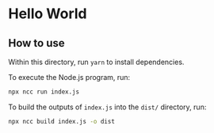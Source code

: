# Hello World

## How to use

Within this directory, run `yarn` to install dependencies.

To execute the Node.js program, run:

```sh
npx ncc run index.js
```

To build the outputs of `index.js` into the `dist/` directory, run:

```sh
npx ncc build index.js -o dist
```

